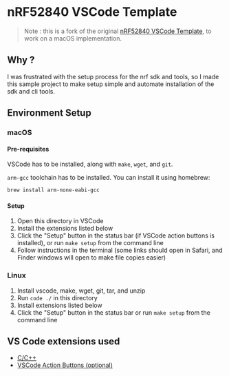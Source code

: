 # nRF52840 VSCode Template

> Note : this is a fork of the original [nRF52840 VSCode Template](https://github.com/abferm/nrf52840-vscode), to work on a macOS implementation.

## Why ?

I was frustrated with the setup process for the nrf sdk and tools, so I made this sample project to make setup simple and automate installation of the sdk and cli tools.

## Environment Setup

### macOS

#### Pre-requisites

VSCode has to be installed, along with `make`, `wget`, and `git`.

`arm-gcc` toolchain has to be installed. You can install it using homebrew:

```bash
brew install arm-none-eabi-gcc
```

#### Setup

1. Open this directory in VSCode
2. Install the extensions listed below
3. Click the "Setup" button in the status bar (if VSCode action buttons is installed), or run `make setup` from the command line
4. Follow instructions in the terminal (some links should open in Safari, and Finder windows will open to make file copies easier)

### Linux

1. Install vscode, make, wget, git, tar, and unzip
2. Run `code ./` in this directory
3. Install extensions listed below
4. Click the "Setup" button in the status bar or run `make setup` from the command line

## VS Code extensions used

* [C/C++](https://marketplace.visualstudio.com/items?itemName=ms-vscode.cpptools)
* [VSCode Action Buttons (optional)](https://marketplace.visualstudio.com/items?itemName=seunlanlege.action-buttons)
